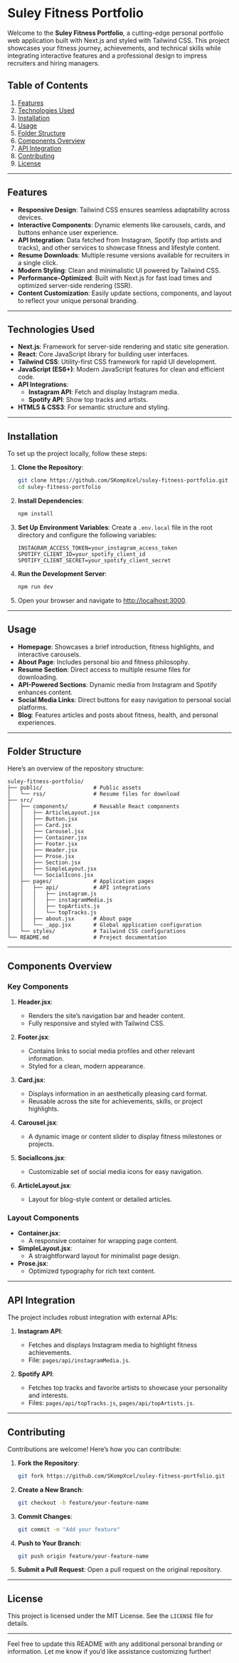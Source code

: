 
# Suley Fitness Portfolio

Welcome to the **Suley Fitness Portfolio**, a cutting-edge personal portfolio web application built with Next.js and styled with Tailwind CSS. This project showcases your fitness journey, achievements, and technical skills while integrating interactive features and a professional design to impress recruiters and hiring managers.

## Table of Contents
1. [Features](#features)
2. [Technologies Used](#technologies-used)
3. [Installation](#installation)
4. [Usage](#usage)
5. [Folder Structure](#folder-structure)
6. [Components Overview](#components-overview)
7. [API Integration](#api-integration)
8. [Contributing](#contributing)
9. [License](#license)

---

## Features

- **Responsive Design**: Tailwind CSS ensures seamless adaptability across devices.
- **Interactive Components**: Dynamic elements like carousels, cards, and buttons enhance user experience.
- **API Integration**: Data fetched from Instagram, Spotify (top artists and tracks), and other services to showcase fitness and lifestyle content.
- **Resume Downloads**: Multiple resume versions available for recruiters in a single click.
- **Modern Styling**: Clean and minimalistic UI powered by Tailwind CSS.
- **Performance-Optimized**: Built with Next.js for fast load times and optimized server-side rendering (SSR).
- **Content Customization**: Easily update sections, components, and layout to reflect your unique personal branding.

---

## Technologies Used

- **Next.js**: Framework for server-side rendering and static site generation.
- **React**: Core JavaScript library for building user interfaces.
- **Tailwind CSS**: Utility-first CSS framework for rapid UI development.
- **JavaScript (ES6+)**: Modern JavaScript features for clean and efficient code.
- **API Integrations**:
  - **Instagram API**: Fetch and display Instagram media.
  - **Spotify API**: Show top tracks and artists.
- **HTML5 & CSS3**: For semantic structure and styling.

---

## Installation

To set up the project locally, follow these steps:

1. **Clone the Repository**:
   ```bash
   git clone https://github.com/SKompXcel/suley-fitness-portfolio.git
   cd suley-fitness-portfolio
   ```

2. **Install Dependencies**:
   ```bash
   npm install
   ```

3. **Set Up Environment Variables**:
   Create a `.env.local` file in the root directory and configure the following variables:
   ```plaintext
   INSTAGRAM_ACCESS_TOKEN=your_instagram_access_token
   SPOTIFY_CLIENT_ID=your_spotify_client_id
   SPOTIFY_CLIENT_SECRET=your_spotify_client_secret
   ```

4. **Run the Development Server**:
   ```bash
   npm run dev
   ```

5. Open your browser and navigate to [http://localhost:3000](http://localhost:3000).

---

## Usage
- **Homepage**: Showcases a brief introduction, fitness highlights, and interactive carousels.
- **About Page**: Includes personal bio and fitness philosophy.
- **Resume Section**: Direct access to multiple resume files for downloading.
- **API-Powered Sections**: Dynamic media from Instagram and Spotify enhances content.
- **Social Media Links**: Direct buttons for easy navigation to personal social platforms.
- **Blog**: Features articles and posts about fitness, health, and personal experiences.

---

## Folder Structure

Here’s an overview of the repository structure:

```plaintext
suley-fitness-portfolio/
├── public/                # Public assets
│   └── rss/               # Resume files for download
├── src/
│   ├── components/        # Reusable React components
│   │   ├── ArticleLayout.jsx
│   │   ├── Button.jsx
│   │   ├── Card.jsx
│   │   ├── Carousel.jsx
│   │   ├── Container.jsx
│   │   ├── Footer.jsx
│   │   ├── Header.jsx
│   │   ├── Prose.jsx
│   │   ├── Section.jsx
│   │   ├── SimpleLayout.jsx
│   │   └── SocialIcons.jsx
│   ├── pages/             # Application pages
│   │   ├── api/           # API integrations
│   │   │   ├── instagram.js
│   │   │   ├── instagramMedia.js
│   │   │   ├── topArtists.js
│   │   │   └── topTracks.js
│   │   ├── about.jsx      # About page
│   │   └── _app.jsx       # Global application configuration
│   └── styles/            # Tailwind CSS configurations
└── README.md              # Project documentation
```

---

## Components Overview

### Key Components

1. **Header.jsx**:
   - Renders the site’s navigation bar and header content.
   - Fully responsive and styled with Tailwind CSS.

2. **Footer.jsx**:
   - Contains links to social media profiles and other relevant information.
   - Styled for a clean, modern appearance.

3. **Card.jsx**:
   - Displays information in an aesthetically pleasing card format.
   - Reusable across the site for achievements, skills, or project highlights.

4. **Carousel.jsx**:
   - A dynamic image or content slider to display fitness milestones or projects.

5. **SocialIcons.jsx**:
   - Customizable set of social media icons for easy navigation.

6. **ArticleLayout.jsx**:
   - Layout for blog-style content or detailed articles.

### Layout Components

- **Container.jsx**:
  - A responsive container for wrapping page content.
- **SimpleLayout.jsx**:
  - A straightforward layout for minimalist page design.
- **Prose.jsx**:
  - Optimized typography for rich text content.

---

## API Integration

The project includes robust integration with external APIs:

1. **Instagram API**:
   - Fetches and displays Instagram media to highlight fitness achievements.
   - File: `pages/api/instagramMedia.js`.

2. **Spotify API**:
   - Fetches top tracks and favorite artists to showcase your personality and interests.
   - Files: `pages/api/topTracks.js`, `pages/api/topArtists.js`.

---

## Contributing

Contributions are welcome! Here’s how you can contribute:

1. **Fork the Repository**:
   ```bash
   git fork https://github.com/SKompXcel/suley-fitness-portfolio.git
   ```

2. **Create a New Branch**:
   ```bash
   git checkout -b feature/your-feature-name
   ```

3. **Commit Changes**:
   ```bash
   git commit -m "Add your feature"
   ```

4. **Push to Your Branch**:
   ```bash
   git push origin feature/your-feature-name
   ```

5. **Submit a Pull Request**:
   Open a pull request on the original repository.

---

## License

This project is licensed under the MIT License. See the `LICENSE` file for details.

---

Feel free to update this README with any additional personal branding or information. Let me know if you’d like assistance customizing further!
